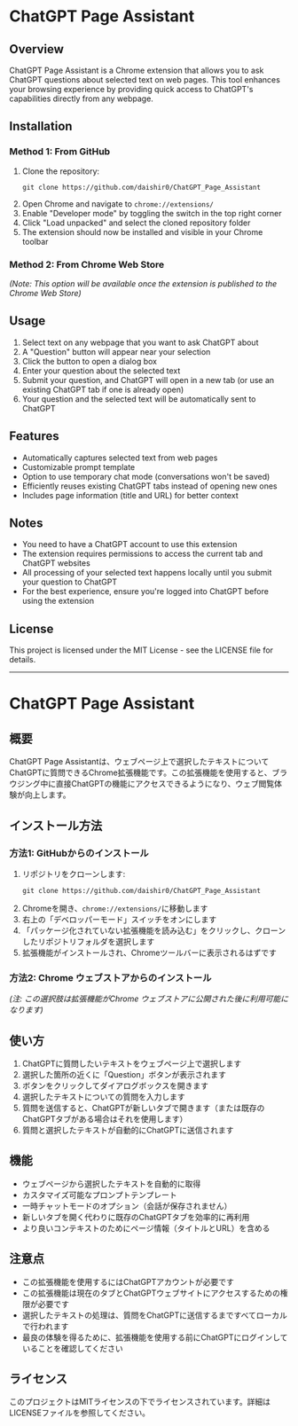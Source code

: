 # ChatGPT Page Assistant

## Overview
ChatGPT Page Assistant is a Chrome extension that allows you to ask ChatGPT questions about selected text on web pages. This tool enhances your browsing experience by providing quick access to ChatGPT's capabilities directly from any webpage.

## Installation

### Method 1: From GitHub
1. Clone the repository:
   ```
   git clone https://github.com/daishir0/ChatGPT_Page_Assistant
   ```
2. Open Chrome and navigate to `chrome://extensions/`
3. Enable "Developer mode" by toggling the switch in the top right corner
4. Click "Load unpacked" and select the cloned repository folder
5. The extension should now be installed and visible in your Chrome toolbar

### Method 2: From Chrome Web Store
*(Note: This option will be available once the extension is published to the Chrome Web Store)*

## Usage
1. Select text on any webpage that you want to ask ChatGPT about
2. A "Question" button will appear near your selection
3. Click the button to open a dialog box
4. Enter your question about the selected text
5. Submit your question, and ChatGPT will open in a new tab (or use an existing ChatGPT tab if one is already open)
6. Your question and the selected text will be automatically sent to ChatGPT

## Features
- Automatically captures selected text from web pages
- Customizable prompt template
- Option to use temporary chat mode (conversations won't be saved)
- Efficiently reuses existing ChatGPT tabs instead of opening new ones
- Includes page information (title and URL) for better context

## Notes
- You need to have a ChatGPT account to use this extension
- The extension requires permissions to access the current tab and ChatGPT websites
- All processing of your selected text happens locally until you submit your question to ChatGPT
- For the best experience, ensure you're logged into ChatGPT before using the extension

## License
This project is licensed under the MIT License - see the LICENSE file for details.

---

# ChatGPT Page Assistant

## 概要
ChatGPT Page Assistantは、ウェブページ上で選択したテキストについてChatGPTに質問できるChrome拡張機能です。この拡張機能を使用すると、ブラウジング中に直接ChatGPTの機能にアクセスできるようになり、ウェブ閲覧体験が向上します。

## インストール方法

### 方法1: GitHubからのインストール
1. リポジトリをクローンします:
   ```
   git clone https://github.com/daishir0/ChatGPT_Page_Assistant
   ```
2. Chromeを開き、`chrome://extensions/`に移動します
3. 右上の「デベロッパーモード」スイッチをオンにします
4. 「パッケージ化されていない拡張機能を読み込む」をクリックし、クローンしたリポジトリフォルダを選択します
5. 拡張機能がインストールされ、Chromeツールバーに表示されるはずです

### 方法2: Chrome ウェブストアからのインストール
*(注: この選択肢は拡張機能がChrome ウェブストアに公開された後に利用可能になります)*

## 使い方
1. ChatGPTに質問したいテキストをウェブページ上で選択します
2. 選択した箇所の近くに「Question」ボタンが表示されます
3. ボタンをクリックしてダイアログボックスを開きます
4. 選択したテキストについての質問を入力します
5. 質問を送信すると、ChatGPTが新しいタブで開きます（または既存のChatGPTタブがある場合はそれを使用します）
6. 質問と選択したテキストが自動的にChatGPTに送信されます

## 機能
- ウェブページから選択したテキストを自動的に取得
- カスタマイズ可能なプロンプトテンプレート
- 一時チャットモードのオプション（会話が保存されません）
- 新しいタブを開く代わりに既存のChatGPTタブを効率的に再利用
- より良いコンテキストのためにページ情報（タイトルとURL）を含める

## 注意点
- この拡張機能を使用するにはChatGPTアカウントが必要です
- この拡張機能は現在のタブとChatGPTウェブサイトにアクセスするための権限が必要です
- 選択したテキストの処理は、質問をChatGPTに送信するまですべてローカルで行われます
- 最良の体験を得るために、拡張機能を使用する前にChatGPTにログインしていることを確認してください

## ライセンス
このプロジェクトはMITライセンスの下でライセンスされています。詳細はLICENSEファイルを参照してください。